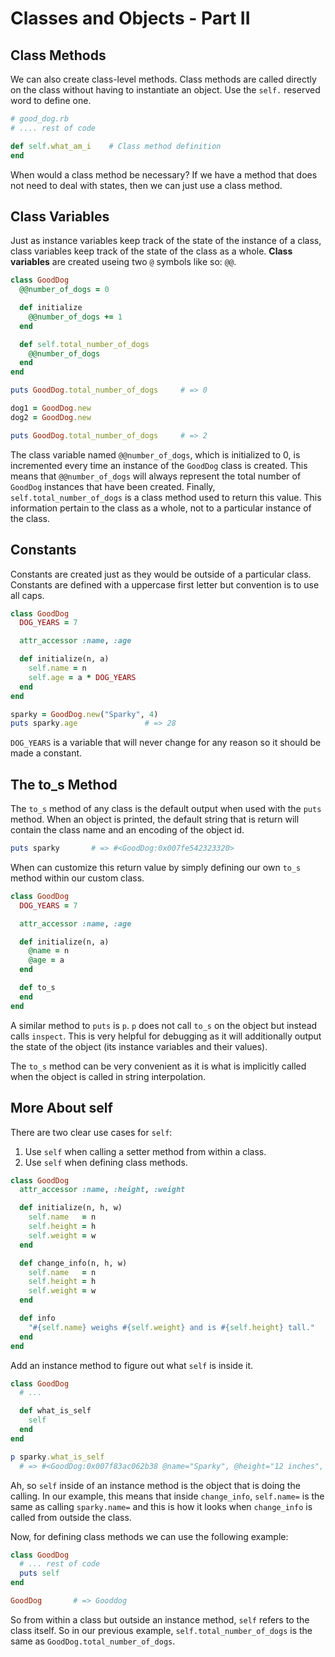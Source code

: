 # Classes and Objects - Part II
## Class Methods
We can also create class-level methods. Class methods are called directly on the class without having to instantiate an object. Use the `self.` reserved word to define one.
```ruby
# good_dog.rb
# .... rest of code

def self.what_am_i    # Class method definition
end

```
When would a class method be necessary? If we have a method that does not need to deal with states, then we can just use a class method.

## Class Variables
Just as instance variables keep track of the state of the instance of a class, class variables keep track of the state of the class as a whole. __Class variables__ are created useing two `@` symbols like so: `@@`.
```ruby
class GoodDog
  @@number_of_dogs = 0

  def initialize
    @@number_of_dogs += 1
  end

  def self.total_number_of_dogs
    @@number_of_dogs
  end
end

puts GoodDog.total_number_of_dogs     # => 0

dog1 = GoodDog.new
dog2 = GoodDog.new

puts GoodDog.total_number_of_dogs     # => 2
```
The class variable named `@@number_of_dogs`, which is initialized to 0, is incremented every time an instance of the `GoodDog` class is created. This means that `@@number_of_dogs` will always represent the total number of `GoodDog` instances that have been created. Finally, `self.total_number_of_dogs` is a class method used to return this value. This information pertain to the class as a whole, not to a particular instance of the class.

## Constants
Constants are created just as they would be outside of a particular class. Constants are defined with a uppercase first letter but convention is to use all caps.
```ruby
class GoodDog
  DOG_YEARS = 7

  attr_accessor :name, :age

  def initialize(n, a)
    self.name = n
    self.age = a * DOG_YEARS
  end
end

sparky = GoodDog.new("Sparky", 4)
puts sparky.age               # => 28
```

`DOG_YEARS` is a variable that will never change for any reason so it should be made a constant.

## The to_s Method
The `to_s` method of any class is the default output when used with the `puts` method. When an object is printed, the default string that is return will contain the class name and an encoding of the object id.
```ruby
puts sparky       # => #<GoodDog:0x007fe542323320>
```
When can customize this return value by simply defining our own `to_s` method within our custom class.
```ruby
class GoodDog
  DOG_YEARS = 7

  attr_accessor :name, :age

  def initialize(n, a)
    @name = n
    @age = a
  end

  def to_s
  end
end

```
A similar method to `puts` is `p`. `p` does not call `to_s` on the object but instead calls `inspect`. This is very helpful for debugging as it will additionally output the state of the object (its instance variables and their values).

The `to_s` method can be very convenient as it is what is implicitly called when the object is called in string interpolation.

## More About self
There are two clear use cases for `self`:
1. Use `self` when calling a setter method from within a class.
2. Use `self` when defining class methods.

```ruby
class GoodDog
  attr_accessor :name, :height, :weight

  def initialize(n, h, w)
    self.name   = n
    self.height = h
    self.weight = w
  end

  def change_info(n, h, w)
    self.name   = n
    self.height = h
    self.weight = w
  end

  def info
    "#{self.name} weighs #{self.weight} and is #{self.height} tall."
  end
end
```
Add an instance method to figure out what `self` is inside it.
```ruby
class GoodDog
  # ...

  def what_is_self
    self
  end
end

p sparky.what_is_self
  # => #<GoodDog:0x007f83ac062b38 @name="Sparky", @height="12 inches", @weight="10 lbs">
```
Ah, so `self` inside of an instance method is the object that is doing the calling. In our example, this means that inside `change_info`, `self.name=` is the same as calling `sparky.name=` and this is how it looks when `change_info` is called from outside the class.

Now, for defining class methods we can use the following example:
```ruby
class GoodDog
  # ... rest of code
  puts self
end

GoodDog       # => Gooddog
```
So from within a class but outside an instance method, `self` refers to the class itself. So in our previous example, `self.total_number_of_dogs` is the same as `GoodDog.total_number_of_dogs`.
